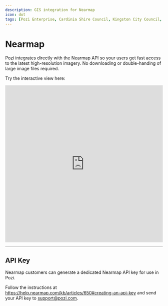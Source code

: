 ```yaml
---
description: GIS integration for Nearmap
icon: dot
tags: [Pozi Enterprise, Cardinia Shire Council, Kingston City Council, Queenscliffe Borough Council]
---
```


# Nearmap

Pozi integrates directly with the Nearmap API so your users get fast access to the latest high-resolution imagery. No downloading or double-handing of large image files required.

Try the interactive view here:

<iframe width="100%" height="500px" frameborder="0" scrolling="no" allow="fullscreen" src="https://cardinia.pozi.com/#/x[145.41726]/y[-37.98234]/z[20]/layers[nearmapcurrent]/layers[vicmaplabels]/"></iframe>

<br/>

---

## API Key

Nearmap customers can generate a dedicated Nearmap API key for use in Pozi.

Follow the instructions at https://help.nearmap.com/kb/articles/650#creating-an-api-key and send your API key to support@pozi.com.
